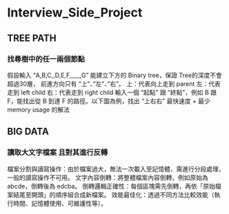 # Interview_Side_Project
## TREE PATH
### 找尋樹中的任一兩個節點
假設輸入 “A,B,C,,D,E,F,,,,,,,G” 能建立下方的 Binary tree，保證 Tree的深度不會超過30層，
前進方向只有 “上”、”左”、”右”。
上：代表向上走到 parent
左：代表走到 left child
右：代表走到 right child
輸入一個 “起點” 跟 “終點”，例如 B 跟 F，能找出從 B 到達 F 的路徑。以下圖為例，找出 “上右右”
最快速度 + 最少 memory usage 的解法


## BIG DATA
### 讀取大文字檔案 且對其進行反轉
檔案分割與讀寫操作：由於檔案過大，無法一次載入至記憶體，需進行分段處理，一般的讀寫操作不可用。
文字內容倒轉：將整體檔案內容倒轉，例如原始為 abcde，倒轉後為 edcba。
倒轉邏輯正確性：每個區塊需先倒轉，再依「原始檔案結尾至開頭」的順序組合成新檔案。
效能最佳化：透過不同方法比較效能（執行時間、記憶體使用、可維護性等）。

